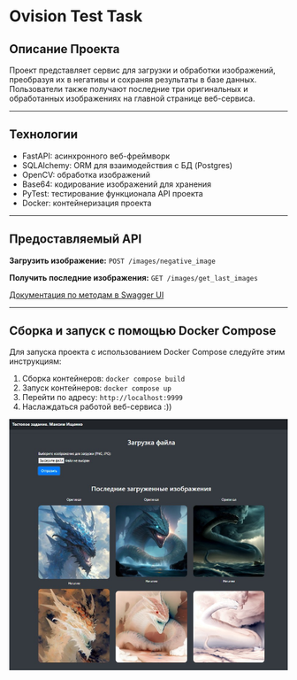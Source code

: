 # Ovision Test Task
## Описание Проекта

Проект представляет сервис для загрузки и обработки изображений, преобразуя их в негативы и сохраняя результаты в базе данных. 
Пользователи также получают последние три оригинальных и обработанных изображениях на главной странице веб-сервиса.

---
## Технологии

- FastAPI: асинхронного веб-фреймворк
- SQLAlchemy: ORM для взаимодействия с БД (Postgres)
- OpenCV: обработка изображений
- Base64: кодирование изображений для хранения
- PyTest: тестирование функционала API проекта
- Docker: контейнеризация проекта

---
## Предоставляемый API

**Загрузить изображение:**
`POST /images/negative_image`

**Получить последние изображения:**
`GET /images/get_last_images`

[Документация по методам в Swagger UI](https://maksimischenko.github.io/ovision-test-task/)

---

## Сборка и запуск с помощью Docker Compose

Для запуска проекта с использованием Docker Compose следуйте этим инструкциям:

1. Сборка контейнеров: `docker compose build`
2. Запуск контейнеров: `docker compose up`
3. Перейти по адресу: `http://localhost:9999`
4. Наслаждаться работой веб-сервиса :))

![start_page.jpg](docs%2Fstart_page.jpg)
